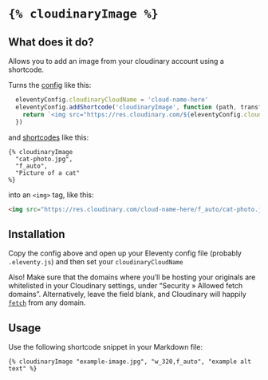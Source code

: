 # `{% cloudinaryImage %}`

## What does it do?

Allows you to add an image from your cloudinary account using a shortcode.

Turns the [config](https://www.11ty.io/docs/config/) like this:

```javascript
  eleventyConfig.cloudinaryCloudName = 'cloud-name-here'
  eleventyConfig.addShortcode('cloudinaryImage', function (path, transforms, alt) {
    return `<img src="https://res.cloudinary.com/${eleventyConfig.cloudinaryCloudName}/${transforms}/${path}" alt="${alt}">`
  })
```

and [shortcodes](https://www.11ty.io/docs/shortcodes/) like this:

```nunjucks
{% cloudinaryImage
  "cat-photo.jpg",
  "f_auto",
  "Picture of a cat"
%}
```

into an `<img>` tag, like this:

```html
<img src="https://res.cloudinary.com/cloud-name-here/f_auto/cat-photo.jpg" alt="Picture of a cat">
```

## Installation

Copy the config above and open up your Eleventy config file (probably `.eleventy.js`) and then set your `cloudinaryCloudName`


Also! Make sure that the domains where you’ll be hosting your originals are whitelisted in your Cloudinary settings, under “Security » Allowed fetch domains”. Alternatively, leave the field blank, and Cloudinary will happily [`fetch`](https://cloudinary.com/documentation/fetch_remote_images#remote_image_fetch_url) from any domain.

## Usage

Use the following shortcode snippet in your Markdown file:

`{% cloudinaryImage "example-image.jpg", "w_320,f_auto", "example alt text" %}`
